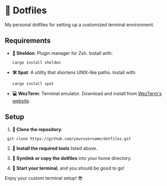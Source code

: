 # 🚀 Dotfiles

My personal dotfiles for setting up a customized terminal environment.

## Requirements

- **🔧 Sheldon**: Plugin manager for Zsh. Install with:
  ```
  cargo install sheldon
  ```

- **🛠️ Spat**: A utility that shortens UNIX-like paths. Install with:
  ```
  cargo install spat
  ```

- **💻 WezTerm**: Terminal emulator. Download and install from [WezTerm's website](https://wezfurlong.org/wezterm/).

## Setup

1. **📂 Clone the repository**:
  ```
   git clone https://github.com/yourusername/dotfiles.git
  ```

2. **🔨 Install the required tools** listed above.

3. **🔗 Symlink or copy the dotfiles** into your home directory.

4. **🎉 Start your terminal**, and you should be good to go!

Enjoy your custom terminal setup! 😎
